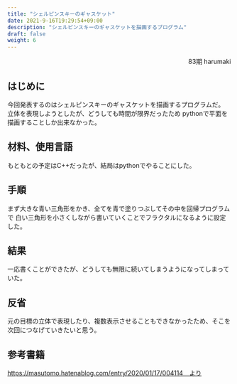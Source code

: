 ```yaml
---
title: "シェルピンスキーのギャスケット"
date: 2021-9-16T19:29:54+09:00
description: "シェルピンスキーのギャスケットを描画するプログラム"
draft: false
weight: 6
---
```


<div align="right">83期 harumaki</div>

## はじめに
今回発表するのはシェルピンスキーのギャスケットを描画するプログラムだ。
立体を表現しようとしたが、どうしても時間が限界だったため
pythonで平面を描画することしか出来なかった。

## 材料、使用言語
もともとの予定はC++だったが、結局はpythonでやることにした。

## 手順
まず大きな青い三角形をかき、全てを青で塗りつぶしてその中を回帰プログラムで
白い三角形を小さくしながら書いていくことでフラクタルになるように設定した。

## 結果
一応書くことができたが、どうしても無限に続いてしまうようになってしまっていた。

## 反省
元の目標の立体で表現したり、複数表示させることもできなかったため、そこを次回につなげていきたいと思う。

## 参考書籍
https://masutomo.hatenablog.com/entry/2020/01/17/004114　より
